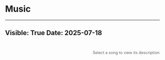 # Music

---
Visible: True
Date: 2025-07-18
---

<div id="music-container">
    <div id="song-list">
        <!-- Songs will be populated by JavaScript -->
    </div>
    <div id="description-panel">
        <!-- <div id="progress-indicator">1/85 songs</div> -->
        <div id="description-content">
            <p>Select a song to view its description</p>
        </div>
    </div>
</div>

<style>
#music-container {
    display: flex;
    gap: 4rem;
    height: 60vh;
    margin: 2rem 0;
    font-family: Inter, -apple-system, BlinkMacSystemFont, 'Segoe UI', sans-serif;
}

#song-list {
    flex: 1;
    overflow: hidden;
    position: relative;
}

#description-panel {
    flex: 1;
    display: flex;
    align-items: center;
    justify-content: center;
    flex-direction: column;
}

#description-content {
    text-align: center;
    color: var(--text-muted, #666);
    flex: 1;
    display: flex;
    /* align-items: center; */
    justify-content: center;
    font-size: 0.8rem;
}

.song-item {
    padding: 0.5rem 0;
    cursor: pointer;
    transition: transform 0.5s ease;
}

.song-item:hover {
    transform: translateX(5px);
}



.song-name {
    color: var(--text-color, #100F0F);
    line-height: 1.4;
}

.artist {
    color: var(--text-muted, #666);
    font-size: 0.9em;
}

/* Mobile layout */
@media (max-width: 768px) {
    #music-container {
        flex-direction: column;
        height: 80vh;
    }
    
    #description-panel {
        order: -1;
        flex: 0 0 auto;
        margin-bottom: 1rem;
    }
    
    #song-list {
        flex: 1;
    }
}

/* Dark mode support */
@media (prefers-color-scheme: dark) {
    :root {
        --text-color: #CECDC3;
        --text-muted: #999;
        --accent-color: #4385BE;
    }
}

/* Light mode (default) */
:root {
    --text-color: #100F0F;
    --text-muted: #666;
    --accent-color: #205EA6;
}
</style>

<script>
const songs = [
    // Transluce
    { period: "Transluce", title: "She only knows", artist: "starflyer 59", description: "" },
    { period: "Transluce", title: "jeans", artist: "2 hollis", description: "" },
    { period: "Transluce", title: "si tu m'aimes demain", artist: "lliona", description: "" },
    
    // Boston
    { period: "Boston", subPeriod: "May", title: "smithereens", artist: "boyish", description: "" },
    { period: "Boston", subPeriod: "May", title: "rap snitch knishes", artist: "mf doom", description: "" },
    { period: "Boston", subPeriod: "April", title: "Want to love - just raw", artist: "aloboi", description: "" },
    { period: "Boston", subPeriod: "April", title: "i come with mud", artist: "men i trust", description: "" },
    { period: "Boston", subPeriod: "April", title: "flesh without blood", artist: "grimes", description: "" },
    { period: "Boston", subPeriod: "April", title: "glistening", artist: "flipturn", description: "" },
    { period: "Boston", subPeriod: "April", title: "夏夜最後的浪漫", artist: "default", description: "" },
    
    // MATS
    { period: "MATS", subPeriod: "Feb, March", title: "bamboleo", artist: "gipsy kings", description: "" },
    { period: "MATS", subPeriod: "Feb, March", title: "B.O.R (birth of rap)", artist: "lil b", description: "" },
    { period: "MATS", subPeriod: "Feb, March", title: "space boy", artist: "Manny laurenko, LUCKI", description: "" },
    { period: "MATS", subPeriod: "Jan", title: "L$D", artist: "A$AP rocky", description: "" },
    { period: "MATS", subPeriod: "Jan", title: "velvet ring", artist: "big thief", description: "" },
    { period: "MATS", subPeriod: "Jan", title: "wild blue", artist: "john mayer", description: "" },
    { period: "MATS", subPeriod: "Jan", title: "?", artist: "vaundy", description: "" },
    
    // Sophomore Fall
    { period: "Sophomore Fall", title: "ma meillure ennemie", artist: "stromae, pomme, Arcane", description: "" },
    { period: "Sophomore Fall", title: "west savannah", artist: "isaiah rashad, SZA", description: "" },
    { period: "Sophomore Fall", title: "", artist: "laufey", description: "" },
    
    // Summer 2024
    { period: "Summer 2024", subPeriod: "July", title: "no one noticed", artist: "the marias", description: "" },
    { period: "Summer 2024", subPeriod: "July", title: "do ya think im sexy?", artist: "rod stewart", description: "" },
    { period: "Summer 2024", subPeriod: "July", title: "casual", artist: "chappel roan", description: "" },
    { period: "Summer 2024", subPeriod: "June", title: "unlock it", artist: "Abra, playboy carti, boys noize", description: "" },
    { period: "Summer 2024", subPeriod: "June", title: "marked till death", artist: "meat computer", description: "" },
    { period: "Summer 2024", subPeriod: "June", title: "i luv it", artist: "camila cabello, playboy carti", description: "" },
    { period: "Summer 2024", subPeriod: "May", title: "end of the beginning", artist: "djo", description: "" },
    { period: "Summer 2024", subPeriod: "May", title: "love lost", artist: "mac miller, the temper trap", description: "" },
    { period: "Summer 2024", subPeriod: "May", title: "A$AP forever (feat. moby)", artist: "A$AP Rocky, moby", description: "" },
    { period: "Summer 2024", subPeriod: "May", title: "everything is romantic", artist: "charlie xcx", description: "" },
    { period: "Summer 2024", subPeriod: "April", title: "vete", artist: "kevin kaarl", description: "" },
    { period: "Summer 2024", subPeriod: "April", title: "over the moon", artist: "the marias", description: "" },
    
    // Freshman Spring (London)
    { period: "Freshman Spring (London)", subPeriod: "March, April", title: "know my name", artist: "snow strippers", description: "" },
    { period: "Freshman Spring (London)", subPeriod: "March, April", title: "you and i", artist: "lucidbeatz, emilia ali", description: "" },
    { period: "Freshman Spring (London)", subPeriod: "March, April", title: "i like the way you kiss me", artist: "artemas", description: "" },
    { period: "Freshman Spring (London)", subPeriod: "March, April", title: "oblivion", artist: "grimes", description: "" },
    { period: "Freshman Spring (London)", subPeriod: "March, April", title: "kerosene", artist: "crystal castles", description: "" },
    { period: "Freshman Spring (London)", subPeriod: "April", title: "intro", artist: "end of the world", description: "" },
    { period: "Freshman Spring (London)", subPeriod: "Jan, Feb", title: "dolomeals", artist: "medhane", description: "" },
    { period: "Freshman Spring (London)", subPeriod: "Jan, Feb", title: "johnny p's caddy", artist: "benny the butcher, J.cole", description: "" },
    { period: "Freshman Spring (London)", subPeriod: "Jan, Feb", title: "daughters", artist: "john mayer", description: "" },
    { period: "Freshman Spring (London)", subPeriod: "Jan, Feb", title: "sunrise", artist: "norah jones", description: "" },
    
    // Freshman Fall
    { period: "Freshman Fall", subPeriod: "December", title: "godlight", artist: "noah kahan", description: "" },
    { period: "Freshman Fall", subPeriod: "December", title: "from eden", artist: "hozier", description: "" },
    { period: "Freshman Fall", subPeriod: "Sept, Oct, Nov", title: "organon", artist: "men i trust", description: "" },
    { period: "Freshman Fall", subPeriod: "Sept, Oct, Nov", title: "lifelong song", artist: "men i trust", description: "" },
    { period: "Freshman Fall", subPeriod: "Sept, Oct, Nov", title: "can you hear the music", artist: "ludwig goransson", description: "" },
    { period: "Freshman Fall", subPeriod: "Sept, Oct, Nov", title: "paris, texas", artist: "lana del rey, SYML", description: "" },
    { period: "Freshman Fall", subPeriod: "Sept, Oct, Nov", title: "west coast", artist: "lana del rey", description: "" },
    { period: "Freshman Fall", subPeriod: "Sept, Oct, Nov", title: "say yes to heaven", artist: "lana del rey", description: "" },
    
    // Summer 2023
    { period: "Summer 2023", title: "manana", artist: "tainy, young miko, the marias", description: "" },
    { period: "Summer 2023", title: "tommy hanks", artist: "jakey", description: "" },
    
    // Senior Spring
    { period: "Senior Spring", subPeriod: "Part 2", title: "i wonder", artist: "kanye west", description: "" },
    { period: "Senior Spring", subPeriod: "Part 2", title: "nonviolent communication", artist: "metro boomin", description: "" },
    { period: "Senior Spring", subPeriod: "Part 2", title: "flashing lights", artist: "kanye", description: "" },
    { period: "Senior Spring", subPeriod: "Part 1", title: "you wouldn't know", artist: "zac crook", description: "" },
    
    // Senior Winter
    { period: "Senior Winter", title: "that nicotine", artist: "ava beathard", description: "" },
    { period: "Senior Winter", title: "superstar", artist: "boyish", description: "" },
    { period: "Senior Winter", title: "i got it", artist: "masho", description: "" },
    
    // Summer 2022
    { period: "Summer 2022", title: "uneasy", artist: "metronomy, spill tab", description: "" },
    { period: "Summer 2022", title: "temple of the dragon", artist: "adam brian paul", description: "" },
    
    // Junior Year
    { period: "Junior Year", title: "lovely day", artist: "bill withers", description: "" },
    { period: "Junior Year", title: "split", artist: "88rising, niki", description: "" },
    
    // Summer 2021 (Lifeguarding)
    { period: "Summer 2021 (Lifeguarding)", title: "beach bunny", artist: "cloud 9", description: "" },
    { period: "Summer 2021 (Lifeguarding)", title: "brazil", artist: "declan mckenna", description: "" },
    { period: "Summer 2021 (Lifeguarding)", title: "freaks", artist: "surf curse", description: "" },
    { period: "Summer 2021 (Lifeguarding)", title: "karma", artist: "sarah kinsley", description: "" },
    
    // Late COVID
    { period: "Late COVID", title: "hip", artist: "Mamamoo", description: "" },
    { period: "Late COVID", title: "bad girl", artist: "wooah", description: "" },
    
    // Freshman Year
    { period: "Freshman Year", title: "the louvre", artist: "lorde", description: "" },
    { period: "Freshman Year", title: "righteous", artist: "juice wrld", description: "" },
    { period: "Freshman Year", title: "ribs", artist: "lorde", description: "" },
    { period: "Freshman Year", title: "drunk", artist: "keshi", description: "" },
    { period: "Freshman Year", title: "skeletons", artist: "keshi", description: "" },
    { period: "Freshman Year", title: "lowkey", artist: "niki", description: "" }
];

let currentIndex = 0;
let songElements = [];
let scrollAccumulator = 0;
let scrollThreshold = 25;

function renderSongs() {
    const songList = document.getElementById('song-list');
    songList.innerHTML = '';
    songElements = [];
    
    updateVisibleSongs();
    
    // Select first song by default
    selectSong(0);
}

function updateVisibleSongs() {
    const songList = document.getElementById('song-list');
    const visibleCount = Math.min(15, songs.length);
    
    // Clear existing content
    songList.innerHTML = '';
    
    // Calculate the range of songs to display - selected song at top
    const startIndex = currentIndex;
    const endIndex = Math.min(startIndex + visibleCount, songs.length);
    
    // Add songs in the visible range
    for (let i = startIndex; i < endIndex; i++) {
        const song = songs[i];
        
        const songItem = document.createElement('div');
        songItem.className = 'song-item';
        songItem.setAttribute('data-index', i);
        
        if (i === currentIndex) {
            songItem.classList.add('selected');
        }
        
        const songName = document.createElement('div');
        songName.className = 'song-name';
        const prefix = (i === currentIndex) ? '> ' : '';
        songName.textContent = prefix + (song.title || '(untitled)');
        
        const artist = document.createElement('div');
        artist.className = 'artist';
        artist.textContent = `(${song.artist})`;
        
        songItem.appendChild(songName);
        songItem.appendChild(artist);
        
        songItem.addEventListener('click', () => {
            selectSong(i);
        });
        
        songList.appendChild(songItem);
    }
    
    // If we're near the end and don't have enough songs, add songs from the beginning
    if (endIndex - startIndex < visibleCount) {
        const remaining = visibleCount - (endIndex - startIndex);
        for (let i = 0; i < remaining && i < songs.length; i++) {
            const song = songs[i];
            
            const songItem = document.createElement('div');
            songItem.className = 'song-item';
            songItem.setAttribute('data-index', i);
            
            if (i === currentIndex) {
                songItem.classList.add('selected');
            }
            
            const songName = document.createElement('div');
            songName.className = 'song-name';
            const prefix = (i === currentIndex) ? '> ' : '';
            songName.textContent = prefix + (song.title || '(untitled)');
            
            const artist = document.createElement('div');
            artist.className = 'artist';
            artist.textContent = `(${song.artist})`;
            
            songItem.appendChild(songName);
            songItem.appendChild(artist);
            
            songItem.addEventListener('click', () => {
                selectSong(i);
            });
            
            songList.appendChild(songItem);
        }
    }
}

function selectSong(index) {
    currentIndex = index;
    
    // Update description
    updateDescription(songs[index]);
    
    // Re-render with selected song at top
    updateVisibleSongs();
}

function updateDescription(song) {
    const descriptionContent = document.getElementById('description-content');
    // const progressIndicator = document.getElementById('progress-indicator');
    
    // Update progress
    // progressIndicator.textContent = `${currentIndex + 1}/${songs.length} songs`;
    
    if (song.description) {
        descriptionContent.innerHTML = `<p>${song.description} (${currentIndex + 1}/${songs.length})</p>`;
    } else {
        descriptionContent.innerHTML = `<p style="font-style: italic; color: var(--text-muted);">No description available (${currentIndex + 1}/${songs.length})</p>`;
    }
}


function navigateUp() {
    if (currentIndex > 0) {
        selectSong(currentIndex - 1);
    } else {
        // Wrap to last song
        selectSong(songs.length - 1);
    }
}

function navigateDown() {
    if (currentIndex < songs.length - 1) {
        selectSong(currentIndex + 1);
    } else {
        // Wrap to first song
        selectSong(0);
    }
}

// Keyboard navigation
document.addEventListener('keydown', (e) => {
    // Only handle arrow keys when the music container is in view
    const musicContainer = document.getElementById('music-container');
    const rect = musicContainer.getBoundingClientRect();
    const isInView = rect.top >= 0 && rect.bottom <= window.innerHeight;
    
    if (isInView || document.activeElement.closest('#music-container')) {
        if (e.key === 'ArrowUp') {
            e.preventDefault();
            navigateUp();
        } else if (e.key === 'ArrowDown') {
            e.preventDefault();
            navigateDown();
        }
    }
});

// Initialize when page loads
function initializeMusicPlayer() {
    renderSongs();
    
    // Mouse wheel/trackpad scroll navigation with accumulation
    document.getElementById('song-list').addEventListener('wheel', (e) => {
        e.preventDefault();
        
        scrollAccumulator += Math.abs(e.deltaY);
        
        if (scrollAccumulator >= scrollThreshold) {
            scrollAccumulator = 0;
            
            if (e.deltaY > 0) {
                // Scroll down - next song
                navigateDown();
            } else {
                // Scroll up - previous song
                navigateUp();
            }
        }
    });
}

// Initialize based on DOM state
if (document.readyState === 'loading') {
    document.addEventListener('DOMContentLoaded', initializeMusicPlayer);
} else {
    initializeMusicPlayer();
}
</script>
